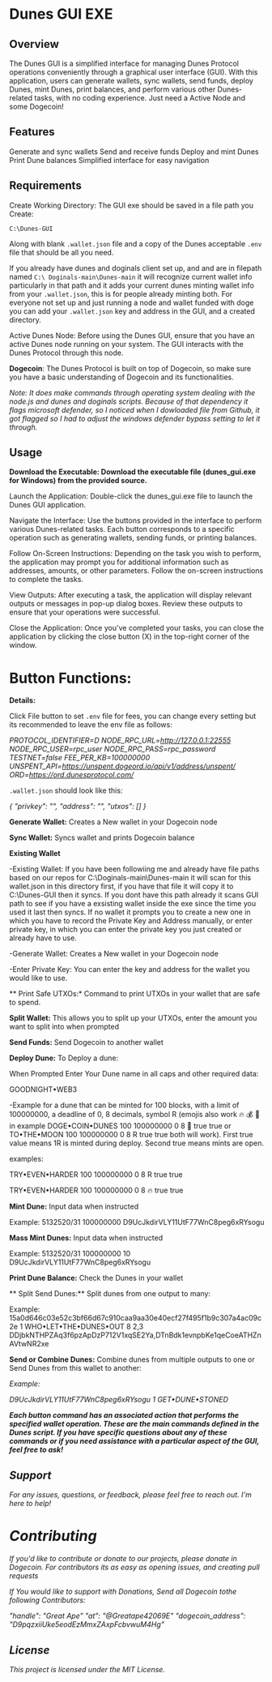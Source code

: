 # Dunes GUI EXE

## Overview
The Dunes GUI is a simplified interface for managing Dunes Protocol operations conveniently through a graphical user interface (GUI). With this application, users can generate wallets, sync wallets, send funds, deploy Dunes, mint Dunes, print balances, and perform various other Dunes-related tasks, with no coding experience. Just need a Active Node and some Dogecoin!

## Features
Generate and sync wallets
Send and receive funds
Deploy and mint Dunes
Print Dune balances
Simplified interface for easy navigation

## Requirements
Create Working Directory: The GUI exe should be saved in a file path you Create:
 
`C:\Dunes-GUI`

Along with blank `.wallet.json` file and a copy of the Dunes acceptable  `.env` file that should be all you need.

If you already have dunes and doginals client set up, and and are in filepath named `C:\ Doginals-main\Dunes-main` it will recognize current wallet info particularly in that path and it adds your current dunes minting wallet info from your `.wallet.json`, this is for people already minting both. For everyone not set up and just running a node and wallet funded with doge you can add your `.wallet.json` key and address in the GUI, and a created directory.

Active Dunes Node: Before using the Dunes GUI, ensure that you have an active Dunes node running on your system. The GUI interacts with the Dunes Protocol through this node.

**Dogecoin**: The Dunes Protocol is built on top of Dogecoin, so make sure you have a basic understanding of Dogecoin and its functionalities.

*Note: It does make commands through operating system dealing with the node.js and dunes and doginals scripts. Because of that dependency it flags microsoft defender, so I noticed when I dowloaded file from Github, it got flagged so I had to adjust the windows defender bypass setting to let it through.*

## Usage
**Download the Executable: Download the executable file (dunes_gui.exe for Windows) from the provided source.**

Launch the Application: Double-click the dunes_gui.exe file to launch the Dunes GUI application.

Navigate the Interface: Use the buttons provided in the interface to perform various Dunes-related tasks. Each button corresponds to a specific operation such as generating wallets, sending funds, or printing balances.

Follow On-Screen Instructions: Depending on the task you wish to perform, the application may prompt you for additional information such as addresses, amounts, or other parameters. Follow the on-screen instructions to complete the tasks.

View Outputs: After executing a task, the application will display relevant outputs or messages in pop-up dialog boxes. Review these outputs to ensure that your operations were successful.

Close the Application: Once you've completed your tasks, you can close the application by clicking the close button (X) in the top-right corner of the window.

# Button Functions:

**Details:**

Click File button to set `.env` file for fees, you can change every setting but its recommended to leave the env file as follows:

*PROTOCOL_IDENTIFIER=D
NODE_RPC_URL=http://127.0.0.1:22555
NODE_RPC_USER=rpc_user
NODE_RPC_PASS=rpc_password
TESTNET=false
FEE_PER_KB=100000000
UNSPENT_API=https://unspent.dogeord.io/api/v1/address/unspent/
ORD=https://ord.dunesprotocol.com/*

`.wallet.json` should look like this:

*{
  "privkey": "",
  "address": "",
  "utxos": []
}*

**Generate Wallet:**
Creates a New wallet in your Dogecoin node

**Sync Wallet:**
Syncs wallet and prints Dogecoin balance

**Existing Wallet**

-Existing Wallet: If you have been followiing me and already have file paths based on our repos for C:\Doginals-main\Dunes-main it will scan for this wallet.json in this directory first, if you have that file it will copy it to C:\Dunes-GUI then it syncs. If you dont have this path already it scans GUI path to see if you have a exsisting wallet inside the exe since the time you used it last then syncs. If no wallet it prompts you to create a new one in which you have to record the Private Key and Address manually, or enter private key, in which you can enter the private key you just created or already have to use.

-Generate Wallet:
Creates a New wallet in your Dogecoin node

-Enter Private Key: 
You can enter the key and address for the wallet you would like to use.


** Print Safe UTXOs:* 
Command to print UTXOs in your wallet that are safe to spend.

**Split Wallet:**
This allows you to split up your UTXOs, enter the amount you want to split into when prompted

**Send Funds:**
 Send Dogecoin to another wallet

**Deploy Dune:**
To Deploy a dune:

When Prompted Enter Your Dune name in all caps and other required data: 

GOODNIGHT•WEB3 <blocks> <limit-per-mint> <timestamp-deadline> <decimals> <symbol> <mint-self> <is-open>

-Example for a dune that can be minted for 100 blocks, with a limit of 100000000, a deadline of 0, 8 decimals, symbol R (emojis also work 🔥 💰 🚀 in example DOGE•COIN•DUNES 100 100000000 0 8 🚀 true true  or TO•THE•MOON 100 100000000 0 8 R true true   both will work). First true value means 1R is minted during deploy. Second true means mints are open.


examples:

TRY•EVEN•HARDER 100 100000000 0 8 R true true

TRY•EVEN•HARDER 100 100000000 0 8 🔥 true true


**Mint Dune:** 
Input data when instructed
 <id> <amount> <to>

Example:
5132520/31 100000000 D9UcJkdirVLY11UtF77WnC8peg6xRYsogu

**Mass Mint Dunes:**
Input data when instructed <id> <amount> <number-of-mints> <to>

Example:
5132520/31 100000000 10 D9UcJkdirVLY11UtF77WnC8peg6xRYsogu

**Print Dune Balance:**
Check the Dunes in your wallet

** Split Send Dunes:**
Split dunes from one output to many:

<txhash> <vout> <dune> <decimals> <amounts> <addresses>

Example: 
 15a0d646c03e52c3bf66d67c910caa9aa30e40ecf27f495f1b9c307a4ac09c2e 1 WHO•LET•THE•DUNES•OUT 8 2,3 DDjbkNTHPZAq3f6pzApDzP712V1xqSE2Ya,DTnBdk1evnpbKe1qeCoeATHZnAVtwNR2xe

**Send or Combine Dunes:**
Combine dunes from multiple outputs to one or Send Dunes from this wallet to another: 

<address> <utxo-amount> <dune>

Example: 

D9UcJkdirVLY11UtF77WnC8peg6xRYsogu 1 GET•DUNE•STONED

***Each button command has an associated action that performs the specified wallet operation.
These are the main commands defined in the Dunes script. If you have specific questions about any of these commands or if you need assistance with a particular aspect of the GUI, feel free to ask!***

## Support
For any issues, questions, or feedback, please feel free to reach out. I'm here to help!

# Contributing
If you'd like to contribute or donate to our projects, please donate in Dogecoin. For contributors its as easy as opening issues, and creating pull requests

If You would like to support with Donations, Send all Dogecoin tothe following Contributors:

"handle": "Great Ape" "at": "@Greatape42069E" "dogecoin_address": "D9pqzxiiUke5eodEzMmxZAxpFcbvwuM4Hg"

## License
This project is licensed under the MIT License.
